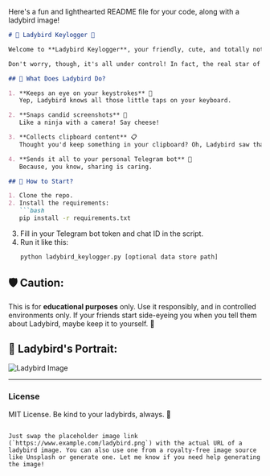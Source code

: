 Here's a fun and lighthearted README file for your code, along with a ladybird image!

```markdown
# 🐞 Ladybird Keylogger 🐞

Welcome to **Ladybird Keylogger**, your friendly, cute, and totally not-at-all suspicious bot that logs keys, takes screenshots, and snatches clipboard content like it's going out of fashion! 

Don't worry, though, it's all under control! In fact, the real star of the show here is a little ladybird, fluttering around collecting... well, data.

## 🐞 What Does Ladybird Do?

1. **Keeps an eye on your keystrokes** 📝  
   Yep, Ladybird knows all those little taps on your keyboard.

2. **Snaps candid screenshots** 📸  
   Like a ninja with a camera! Say cheese!

3. **Collects clipboard content** 📋  
   Thought you'd keep something in your clipboard? Oh, Ladybird saw that.

4. **Sends it all to your personal Telegram bot** 📡  
   Because, you know, sharing is caring.

## 🚀 How to Start?

1. Clone the repo.
2. Install the requirements:  
   ```bash
   pip install -r requirements.txt
   ```
3. Fill in your Telegram bot token and chat ID in the script.
4. Run it like this:  
   ```bash
   python ladybird_keylogger.py [optional data store path]
   ```

## 🛡️ Caution:

This is for **educational purposes** only. Use it responsibly, and in controlled environments only. If your friends start side-eyeing you when you tell them about Ladybird, maybe keep it to yourself. 🫢

## 🐞 Ladybird's Portrait:

![Ladybird Image](https://www.example.com/ladybird.png)

---

### License

MIT License. Be kind to your ladybirds, always. 🐞
```

Just swap the placeholder image link (`https://www.example.com/ladybird.png`) with the actual URL of a ladybird image. You can also use one from a royalty-free image source like Unsplash or generate one. Let me know if you need help generating the image!
